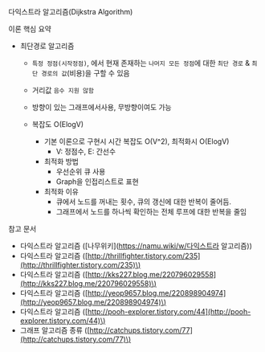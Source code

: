 다익스트라 알고리즘\(Dijkstra Algorithm\)

이론 핵심 요약

* 최단경로 알고리즘

  * `특정 정점(시작정점)`, 에서 현재 존재하는 `나머지 모든 정점`에 대한 `최단 경로` & `최단 경로의 값`\(비용\)을 구할 수 있음

  * 거리값 `음수 지원 않함`

  * 방향이 있는 그래프에서사용, 무방향이여도 가능
  * 복잡도 O\(ElogV\)
    * 기본 이론으로 구현시 시간 복잡도 O\(V^2\), 최적화시 O\(ElogV\)
      * V: 정점수, E: 간선수
    * 최적화 방법
      * 우선순위 큐 사용
      * Graph을 인접리스트로 표현
    * 최적화 이유
      * 큐에서 노드를 꺼내는 횟수, 큐의 갱신에 대한 반복이 줄어듬.
      * 그래프에서 노드를 하나씩 확인하는 전체 루프에 대한 반복을 줄임

참고 문서

* 다익스트라 알고리즘 \([나무위키](https://namu.wiki/w/다익스트라 알고리즘)\)
* 다익스트라 알고리즘 \([http://thrillfighter.tistory.com/235](http://thrillfighter.tistory.com/235)\)
* 다익스트라 알고리즘 \([http://kks227.blog.me/220796029558](http://kks227.blog.me/220796029558)\)
* 다익스트라 알고리즘 \([http://yeop9657.blog.me/220898904974](http://yeop9657.blog.me/220898904974)\)
* 다익스트라 알고리즘 \([http://pooh-explorer.tistory.com/44](http://pooh-explorer.tistory.com/44)\)
* 그래프 알고리즘 종류 \([http://catchups.tistory.com/77](http://catchups.tistory.com/77)\)



